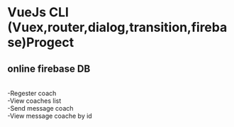 <html><body>
<h1>VueJs CLI (Vuex,router,dialog,transition,firebase)Progect
</h1>
<h2>online firebase DB </h2><br>
-Regester coach<br>
-View coaches list<br>
-Send message coach<br>
-View message coache by id
<body>
</html>
